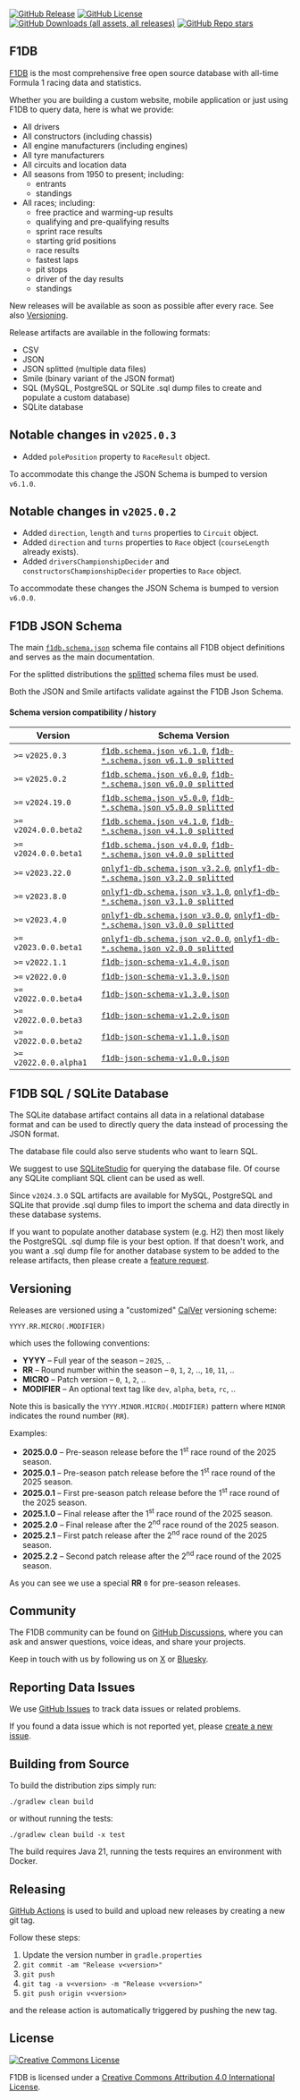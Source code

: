 [![GitHub Release](https://img.shields.io/github/v/release/f1db/f1db?style=for-the-badge&labelColor=%23333&color=%23d40000&)](https://github.com/f1db/f1db/releases)
[![GitHub License](https://img.shields.io/github/license/f1db/f1db?style=for-the-badge&labelColor=%23333&color=%23d40000)](https://creativecommons.org/licenses/by/4.0/)
[![GitHub Downloads (all assets, all releases)](https://img.shields.io/github/downloads/f1db/f1db/total?style=for-the-badge&labelColor=%23333&color=%23d40000)](https://github.com/f1db/f1db/releases)
[![GitHub Repo stars](https://img.shields.io/github/stars/f1db/f1db?style=for-the-badge&labelColor=%23333&color=%23d40000)](https://github.com/f1db/f1db/stargazers)


## F1DB

[F1DB] is the most comprehensive free open source database with all-time Formula 1 racing data and statistics.

Whether you are building a custom website, mobile application or just using F1DB to query data, here is what we provide:

- All drivers
- All constructors (including chassis)
- All engine manufacturers (including engines)
- All tyre manufacturers
- All circuits and location data
- All seasons from 1950 to present; including:
  - entrants
  - standings
- All races; including:
  - free practice and warming-up results
  - qualifying and pre-qualifying results
  - sprint race results
  - starting grid positions
  - race results
  - fastest laps
  - pit stops
  - driver of the day results
  - standings

New releases will be available as soon as possible after every race. See also [Versioning](#versioning).

Release artifacts are available in the following formats:

- CSV
- JSON
- JSON splitted (multiple data files)
- Smile (binary variant of the JSON format)
- SQL (MySQL, PostgreSQL or SQLite .sql dump files to create and populate a custom database)
- SQLite database


## Notable changes in `v2025.0.3`

- Added `polePosition` property to `RaceResult` object.

To accommodate this change the JSON Schema is bumped to version `v6.1.0`.


## Notable changes in `v2025.0.2`

- Added `direction`, `length` and `turns` properties to `Circuit` object.
- Added `direction` and `turns` properties to `Race` object (`courseLength` already exists).
- Added `driversChampionshipDecider` and `constructorsChampionshipDecider` properties to `Race` object.

To accommodate these changes the JSON Schema is bumped to version `v6.0.0`.


## F1DB JSON Schema

The main [`f1db.schema.json`](https://raw.githubusercontent.com/f1db/f1db/main/src/schema/current/single/f1db.schema.json)
schema file contains all F1DB object definitions and serves as the main documentation.  

For the splitted distributions the [splitted](https://github.com/f1db/f1db/tree/main/src/schema/current/splitted)
schema files must be used.

Both the JSON and Smile artifacts validate against the F1DB Json Schema.

#### Schema version compatibility / history

| Version                 | Schema Version                                                                                                                                                                                                                                    |
|-------------------------|---------------------------------------------------------------------------------------------------------------------------------------------------------------------------------------------------------------------------------------------------|
| `>=` `v2025.0.3`        | [`f1db.schema.json v6.1.0`](https://raw.githubusercontent.com/f1db/f1db/main/src/schema/v6.1.0/single/f1db.schema.json), [`f1db-*.schema.json v6.1.0 splitted`](https://github.com/f1db/f1db/tree/main/src/schema/v6.1.0/splitted)                |
| `>=` `v2025.0.2`        | [`f1db.schema.json v6.0.0`](https://raw.githubusercontent.com/f1db/f1db/main/src/schema/v6.0.0/single/f1db.schema.json), [`f1db-*.schema.json v6.0.0 splitted`](https://github.com/f1db/f1db/tree/main/src/schema/v6.0.0/splitted)                |
| `>=` `v2024.19.0`       | [`f1db.schema.json v5.0.0`](https://raw.githubusercontent.com/f1db/f1db/main/src/schema/v5.0.0/single/f1db.schema.json), [`f1db-*.schema.json v5.0.0 splitted`](https://github.com/f1db/f1db/tree/main/src/schema/v5.0.0/splitted)                |
| `>=` `v2024.0.0.beta2`  | [`f1db.schema.json v4.1.0`](https://raw.githubusercontent.com/f1db/f1db/main/src/schema/v4.1.0/single/f1db.schema.json), [`f1db-*.schema.json v4.1.0 splitted`](https://github.com/f1db/f1db/tree/main/src/schema/v4.1.0/splitted)                |
| `>=` `v2024.0.0.beta1`  | [`f1db.schema.json v4.0.0`](https://raw.githubusercontent.com/f1db/f1db/main/src/schema/v4.0.0/single/f1db.schema.json), [`f1db-*.schema.json v4.0.0 splitted`](https://github.com/f1db/f1db/tree/main/src/schema/v4.0.0/splitted)                |
| `>=` `v2023.22.0`       | [`onlyf1-db.schema.json v3.2.0`](https://raw.githubusercontent.com/f1db/f1db/main/src/schema/v3.2.0/single/onlyf1-db.schema.json), [`onlyf1-db-*.schema.json v3.2.0 splitted`](https://github.com/f1db/f1db/tree/main/src/schema/v3.2.0/splitted) |
| `>=` `v2023.8.0`        | [`onlyf1-db.schema.json v3.1.0`](https://raw.githubusercontent.com/f1db/f1db/main/src/schema/v3.1.0/single/onlyf1-db.schema.json), [`onlyf1-db-*.schema.json v3.1.0 splitted`](https://github.com/f1db/f1db/tree/main/src/schema/v3.1.0/splitted) |
| `>=` `v2023.4.0`        | [`onlyf1-db.schema.json v3.0.0`](https://raw.githubusercontent.com/f1db/f1db/main/src/schema/v3.0.0/single/onlyf1-db.schema.json), [`onlyf1-db-*.schema.json v3.0.0 splitted`](https://github.com/f1db/f1db/tree/main/src/schema/v3.0.0/splitted) |
| `>=` `v2023.0.0.beta1`  | [`onlyf1-db.schema.json v2.0.0`](https://raw.githubusercontent.com/f1db/f1db/main/src/schema/v2.0.0/single/onlyf1-db.schema.json), [`onlyf1-db-*.schema.json v2.0.0 splitted`](https://github.com/f1db/f1db/tree/main/src/schema/v2.0.0/splitted) |
| `>=` `v2022.1.1`        | [`f1db-json-schema-v1.4.0.json`](https://raw.githubusercontent.com/f1db/f1db/main/src/schema/v1.x/f1db-json-schema-v1.4.0.json)                                                                                                                   |
| `>=` `v2022.0.0`        | [`f1db-json-schema-v1.3.0.json`](https://raw.githubusercontent.com/f1db/f1db/main/src/schema/v1.x/f1db-json-schema-v1.3.0.json)                                                                                                                   |
| `>=` `v2022.0.0.beta4`  | [`f1db-json-schema-v1.3.0.json`](https://raw.githubusercontent.com/f1db/f1db/main/src/schema/v1.x/f1db-json-schema-v1.3.0.json)                                                                                                                   |
| `>=` `v2022.0.0.beta3`  | [`f1db-json-schema-v1.2.0.json`](https://raw.githubusercontent.com/f1db/f1db/main/src/schema/v1.x/f1db-json-schema-v1.2.0.json)                                                                                                                   |
| `>=` `v2022.0.0.beta2`  | [`f1db-json-schema-v1.1.0.json`](https://raw.githubusercontent.com/f1db/f1db/main/src/schema/v1.x/f1db-json-schema-v1.1.0.json)                                                                                                                   |
| `>=` `v2022.0.0.alpha1` | [`f1db-json-schema-v1.0.0.json`](https://raw.githubusercontent.com/f1db/f1db/main/src/schema/v1.x/f1db-json-schema-v1.0.0.json)                                                                                                                   |


## F1DB SQL / SQLite Database

The SQLite database artifact contains all data in a relational database format
and can be used to directly query the data instead of processing the JSON format.

The database file could also serve students who want to learn SQL.

We suggest to use [SQLiteStudio] for querying the database file.
Of course any SQLite compliant SQL client can be used as well.

Since `v2024.3.0` SQL artifacts are available for MySQL, PostgreSQL and SQLite
that provide .sql dump files to import the schema and data directly in these database systems.

If you want to populate another database system (e.g. H2) then most likely the
PostgreSQL .sql dump file is your best option. 
If that doesn't work, and you want a .sql dump file for another database system to be added
to the release artifacts, then please create a [feature request](https://github.com/f1db/f1db/issues).


## Versioning

Releases are versioned using a "customized" [CalVer] versioning scheme:

    YYYY.RR.MICRO(.MODIFIER)

which uses the following conventions:

- **YYYY** – Full year of the season – `2025`, ..
- **RR** – Round number within the season – `0`, `1`, `2`, .., `10`, `11`, ..
- **MICRO** – Patch version – `0`, `1`, `2`, ..
- **MODIFIER** – An optional text tag like `dev`, `alpha`, `beta`, `rc`, ..

Note this is basically the `YYYY.MINOR.MICRO(.MODIFIER)` pattern where `MINOR` indicates the round number (`RR`).

Examples:

- **2025.0.0** – Pre-season release before the 1<sup>st</sup> race round of the 2025 season.
- **2025.0.1** – Pre-season patch release before the 1<sup>st</sup> race round of the 2025 season.
- **2025.0.1** – First pre-season patch release before the 1<sup>st</sup> race round of the 2025 season.
- **2025.1.0** – Final release after the 1<sup>st</sup> race round of the 2025 season.
- **2025.2.0** – Final release after the 2<sup>nd</sup> race round of the 2025 season.
- **2025.2.1** – First patch release after the 2<sup>nd</sup> race round of the 2025 season.
- **2025.2.2** – Second patch release after the 2<sup>nd</sup> race round of the 2025 season.

As you can see we use a special **RR** `0` for pre-season releases.


## Community

The F1DB community can be found on [GitHub Discussions](https://github.com/f1db/f1db/discussions), where you can ask and answer questions, voice ideas, and share your projects.

Keep in touch with us by following us on [X](https://twitter.com/f1db_com) or [Bluesky](https://bsky.app/profile/f1db.com).


## Reporting Data Issues

We use [GitHub Issues](https://github.com/f1db/f1db/issues) to track data issues or related problems.

If you found a data issue which is not reported yet, please [create a new issue](https://github.com/f1db/f1db/issues/new).

## Building from Source

To build the distribution zips simply run:

    ./gradlew clean build

or without running the tests:

    ./gradlew clean build -x test

The build requires Java 21, running the tests requires an environment with Docker.


## Releasing

[GitHub Actions](https://github.com/f1db/f1db/actions) is used to build and upload new releases by creating a new git tag.

Follow these steps:

1. Update the version number in `gradle.properties`
2. `git commit -am "Release v<version>"`
3. `git push`
4. `git tag -a v<version> -m "Release v<version>"`
3. `git push origin v<version>`

and the release action is automatically triggered by pushing the new tag.


## License

[![Creative Commons License][CC BY Icon Normal]][CC BY]

F1DB is licensed under a [Creative Commons Attribution 4.0 International License][CC BY].


[F1DB]: https://www.f1db.com
[CalVer]: https://calver.org/
[CC BY]: http://creativecommons.org/licenses/by/4.0/  
[CC BY Icon Compact]: https://i.creativecommons.org/l/by/4.0/80x15.png
[CC BY Icon Normal]: https://i.creativecommons.org/l/by/4.0/88x31.png
[CC BY Plaintext]: https://creativecommons.org/licenses/by-sa/4.0/legalcode.txt
[SQLiteStudio]: https://sqlitestudio.pl/
